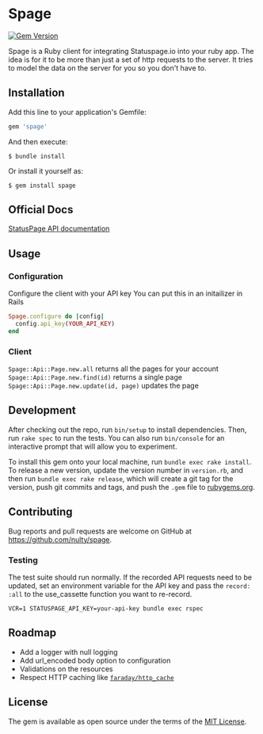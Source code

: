 # Spage

[![Gem Version](https://badge.fury.io/rb/spage.svg)](https://badge.fury.io/rb/spage)

Spage is a Ruby client for integrating Statuspage.io into your ruby app. The idea is for it to be more than just a set of http requests to the server. It tries to model the data on the server for you so you don't have to.

## Installation

Add this line to your application's Gemfile:

```ruby
gem 'spage'
```

And then execute:

    $ bundle install

Or install it yourself as:

    $ gem install spage


## Official Docs

[StatusPage API documentation](https://developer.statuspage.io/)


## Usage

### Configuration
Configure the client with your API key
You can put this in an initailizer in Rails

```ruby
Spage.configure do |config|
  config.api_key(YOUR_API_KEY)
end
```

### Client

`Spage::Api::Page.new.all` returns all the pages for your account \
`Spage::Api::Page.new.find(id)` returns a single page \
`Spage::Api::Page.new.update(id, page)` updates the page


## Development

After checking out the repo, run `bin/setup` to install dependencies. Then, run `rake spec` to run the tests. You can also run `bin/console` for an interactive prompt that will allow you to experiment.

To install this gem onto your local machine, run `bundle exec rake install`. To release a new version, update the version number in `version.rb`, and then run `bundle exec rake release`, which will create a git tag for the version, push git commits and tags, and push the `.gem` file to [rubygems.org](https://rubygems.org).

## Contributing

Bug reports and pull requests are welcome on GitHub at https://github.com/nulty/spage.

### Testing

The test suite should run normally. If the recorded API requests need to be updated, set an environment variable for the API key and pass the `record: :all` to the use_cassette function you want to re-record.

`VCR=1 STATUSPAGE_API_KEY=your-api-key bundle exec rspec`

## Roadmap

- Add a logger with null logging
- Add url_encoded body option to configuration
- Validations on the resources
- Respect HTTP caching like [`faraday/http_cache`](https://github.com/sourcelevel/faraday-http-cache)

## License

The gem is available as open source under the terms of the [MIT License](https://opensource.org/licenses/MIT).
